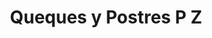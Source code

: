 ---
title: "Queques y Postres P Z"
url: /san-isidro-de-el-general/queques-y-postres-p-z/
shop: panadería
---